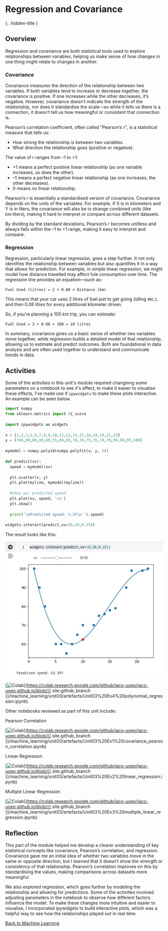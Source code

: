 # Regression and Covariance
{: .hidden-title }
## Overview

Regression and covariance are both statistical tools used to explore relationships between variables, helping us make sense of how changes in one thing might relate to changes in another.

### Covariance

Covariance measures the direction of the relationship between two variables. If both variables tend to increase or decrease together, the covariance is positive. If one increases while the other decreases, it’s negative. However, covariance doesn’t indicate the strength of the relationship, nor does it standardise the scale—so while it tells us there is a connection, it doesn’t tell us how meaningful or consistent that connection is.

Pearson’s correlation coefficient, often called "Pearson’s r", is a statistical measure that tells us:
- How strong the relationship is between two variables.
- What direction the relationship goes (positive or negative).

The value of r ranges from –1 to +1:

- +1 means a perfect positive linear relationship (as one variable increases, so does the other).
- –1 means a perfect negative linear relationship (as one increases, the other decreases).
- 0 means no linear relationship.

Pearson’s r is essentially a standardised version of covariance. Covariance depends on the units of the variables. For example, if X is in kilometers and Y is in liters, the covariance will also be in strange combined units (like km·liters), making it hard to interpret or compare across different datasets.

By dividing by the standard deviations, Pearson’s r becomes unitless and always falls within the –1 to +1 range, making it easy to interpret and compare.

### Regression

Regression, particularly linear regression, goes a step further. It not only identifies the relationship between variables but also quantifies it in a way that allows for prediction. For example, in simple linear regression, we might model how distance travelled may affect fule consumption over time. The regression line provides an equation—such as:

```Fuel Used (litres) = 2 + 0.08 × Distance (km)```

This means that your car uses 2 litres of fuel just to get going (idling etc.), and then 0.08 litres for every additional kilometer driven.

So, if you’re planning a 100 km trip, you can estimate:

```Fuel Used = 2 + 0.08 × 100 = 10 litres```

In summary, covariance gives us a basic sense of whether two variables move together, while regression builds a detailed model of that relationship, allowing us to estimate and predict outcomes. Both are foundational in data analysis and are often used together to understand and communicate trends in data.

## Activities

Some of the activities in this unit's module required changinng some parameters on a notebook to see it's affect, to make it easier to visualise these effects, I've made use if ```ipywidgets``` to make these plots interactive. An example can be seen below.

```python
import numpy
from sklearn.metrics import r2_score

import ipywidgets as widgets

x = [1,2,3,5,6,7,8,9,10,12,13,14,15,16,18,19,21,22]
y = [100,90,80,60,60,55,60,65,70,70,75,76,78,79,90,99,99,100]

mymodel = numpy.poly1d(numpy.polyfit(x, y, 3))

def predict(xv):
  speed = mymodel(xv)

  plt.scatter(x, y)
  plt.plot(myline, mymodel(myline))

  #show our predicted speed
  plt.plot(xv, speed, 'ro')
  plt.show()

  print('\nPredicted speed: %.3f\n' % speed)

widgets.interact(predict,xv=(0,20,0.25))

```

The result looks like this:

![Polynomial Regression With Widget](polynomial_regression_widget.jpg)

[![Colab](https://colab.research.google.com/assets/colab-badge.svg)](https://colab.research.google.com/github/jaco-uoeo/jaco-uoeo.github.io/blob/{{ site.github_branch }}/machine_learning/unit03/artefacts/Unit03%20Ex4%20polynomial_regression.ipynb)

Other notebooks reviewed as part of this unit include:

Pearson Correlation 

[![Colab](https://colab.research.google.com/assets/colab-badge.svg)](https://colab.research.google.com/github/jaco-uoeo/jaco-uoeo.github.io/blob/{{ site.github_branch }}/machine_learning/unit03/artefacts/Unit03%20Ex1%20covariance_pearson_correlation.ipynb)

Linear Regression

[![Colab](https://colab.research.google.com/assets/colab-badge.svg)](https://colab.research.google.com/github/jaco-uoeo/jaco-uoeo.github.io/blob/{{ site.github_branch }}/machine_learning/unit03/artefacts/Unit03%20Ex2%20linear_regression.ipynb)


Multiple Linear Regression

[![Colab](https://colab.research.google.com/assets/colab-badge.svg)](https://colab.research.google.com/github/jaco-uoeo/jaco-uoeo.github.io/blob/{{ site.github_branch }}/machine_learning/unit03/artefacts/Unit03%20Ex3%20multiple_linear_regression.ipynb)


## Reflection

This part of the module helped me develop a clearer understanding of key statistical concepts like covariance, Pearson’s correlation, and regression. Covariance gave me an initial idea of whether two variables move in the same or opposite direction, but I learned that it doesn’t show the strength or consistency of that relationship. Pearson’s correlation improves on this by standardising the values, making comparisons across datasets more meaningful.

We also explored regression, which goes further by modeling the relationship and allowing for predictions. Some of the activities involved adjusting parameters in the notebook to observe how different factors influence the model. To make these changes more intuitive and easier to visualise, I incorporated ipywidgets to build interactive plots, which was a helpful way to see how the relationships played out in real time.

[Back to Machine Learning](/machine_learning/)